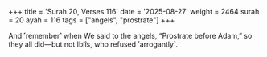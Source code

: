 +++
title = 'Surah 20, Verses 116'
date = '2025-08-27'
weight = 2464
surah = 20
ayah = 116
tags = ["angels", "prostrate"]
+++

And ˹remember˺ when We said to the angels, “Prostrate before Adam,” so they all did—but not Iblîs, who refused ˹arrogantly˺.